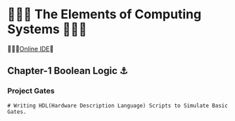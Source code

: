 # 🚀🚀🚀 The Elements of Computing Systems 🚀🚀🚀

🔗🔗🔗[Online IDE](https://nand2tetris.github.io/web-ide/chip/)🔗

## Chapter-1 Boolean Logic ⚓
 ### Project Gates
    # Writing HDL(Hardware Description Language) Scripts to Simulate Basic Gates.
   